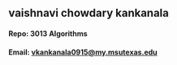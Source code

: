 ## vaishnavi chowdary kankanala
#### Repo: 3013 Algorithms
#### Email: vkankanala0915@my.msutexas.edu
